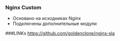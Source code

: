 ### Nginx Custom

- Основано на исходниках Nginx 
- Подключены дополнительные модули


###LINKs
https://github.com/goldenclone/nginx-sla
